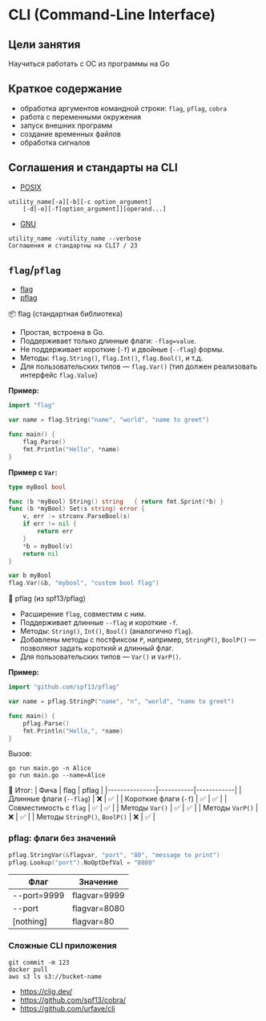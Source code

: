 # CLI (Command-Line Interface)

## Цели занятия

Научиться работать с ОС из программы на Go

## Краткое содержание

- обработка аргументов командной строки: `flag`, `pflag`, `cobra`
- работа с переменными окружения
- запуск внешних программ
- создание временных файлов
- обработка сигналов

## Соглашения и стандарты на CLI

- [POSIX](https://pubs.opengroup.org/onlinepubs/9699919799/basedefs/V1_chap12.html)

```
utility_name[-a][-b][-c option_argument]
    [-d|-e][-f[option_argument]][operand...]
```

- [GNU](https://www.gnu.org/prep/standards/standards.html#Command_002dLine-Interfaces)

```
utility_name -vutility_name --verbose
Соглашения и стандартны на CLI7 / 23
```

## `flag`/`pflag`

- [flag](https://pkg.go.dev/flag)
- [pflag](https://github.com/spf13/pflag)

📦 flag (стандартная библиотека)

- Простая, встроена в Go.
- Поддерживает только длинные флаги: `-flag=value`.
- Не поддерживает короткие (`-f`) и двойные (`--flag`) формы.
- Методы: `flag.String()`, `flag.Int()`, `flag.Bool()`, и т.д.
- Для пользовательских типов — `flag.Var()` (тип должен реализовать интерфейс `flag.Value`)

**Пример:**

```go
import "flag"

var name = flag.String("name", "world", "name to greet")

func main() {
    flag.Parse()
    fmt.Println("Hello", *name)
}
```

**Пример с `Var`:**

```go
type myBool bool

func (b *myBool) String() string   { return fmt.Sprint(*b) }
func (b *myBool) Set(s string) error {
    v, err := strconv.ParseBool(s)
    if err != nil {
        return err
    }
    *b = myBool(v)
    return nil
}

var b myBool
flag.Var(&b, "mybool", "custom bool flag")
```

🚀 pflag (из spf13/pflag)

- Расширение `flag`, совместим с ним.
- Поддерживает длинные `--flag` и короткие `-f`.
- Методы: `String()`, `Int()`, `Bool()` (аналогично `flag`).
- Добавлены методы с постфиксом `P`, например, `StringP()`, `BoolP()` — позволяют задать короткий и длинный флаг.
- Для пользовательских типов — `Var()` и `VarP()`.

**Пример:**

```go
import "github.com/spf13/pflag"

var name = pflag.StringP("name", "n", "world", "name to greet")

func main() {
    pflag.Parse()
    fmt.Println("Hello,", *name)
}
```

Вызов:
```
go run main.go -n Alice
go run main.go --name=Alice
```

📝 Итог:
| Фича           |	flag    |	   pflag |
|---------------|-----------|------------|
| Длинные флаги (`--flag`) |	    ❌ | ✅ |
| Короткие флаги (`-f`) |	        ✅ | ✅ |
| Совместимость с `flag` |	    ✅ | ✅ |
| Методы `Var()` |	            ✅ |	✅ |
| Методы `VarP()` |	            ❌ | ✅ |
| Методы `StringP()`, `BoolP()` |	❌ |	✅ |

### pflag: флаги без значений

```go
pflag.StringVar(&flagvar, "port", "80", "message to print")
pflag.Lookup("port").NoOptDefVal = "8080"
```

| Флаг          | Значение      |
|---------------|---------------|
| --port=9999   | flagvar=9999  |
| --port        | flagvar=8080  |
| [nothing]     | flagvar=80    |

### Сложные CLI приложения

```
git commit -m 123
docker pull
aws s3 ls s3://bucket-name
```

- https://clig.dev/
- https://github.com/spf13/cobra/
- https://github.com/urfave/cli



